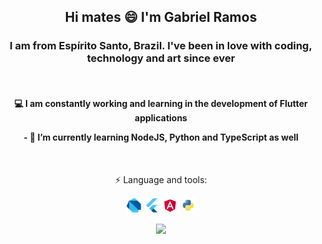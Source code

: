 <!--
**whosramos/whosramos** is a ✨ _special_ ✨ repository because its `README.md` (this file) appears on your GitHub profile.

Here are some ideas to get you started:

- 🔭 I’m currently working on ...
- 🌱 I’m currently learning ...
- 👯 I’m looking to collaborate on ...
- 🤔 I’m looking for help with ...
- 💬 Ask me about ...
- 📫 How to reach me: ...
- 😄 Pronouns: ...
- ⚡ Fun fact: ...
-->
<h2 align="center">Hi mates 😄 I'm Gabriel Ramos</h1>
<h3 align="center">I am from Espírito Santo, Brazil. I've been in love with coding, technology and art since ever</h3>
<br />
<h4 align="center">
  <p align="center">💻 I am constantly working and learning in the development of Flutter applications</p>
  <p align="center">- 💬 I’m currently learning NodeJS, Python and TypeScript as well </p>
</h4>
<br />

<p align="center">⚡ Language and tools: </p>
<p align="center">
<img height="25" src="https://raw.githubusercontent.com/github/explore/80688e429a7d4ef2fca1e82350fe8e3517d3494d/topics/dart/dart.png"></img>
<img height="25" src="https://raw.githubusercontent.com/github/explore/80688e429a7d4ef2fca1e82350fe8e3517d3494d/topics/flutter/flutter.png"></img>
<img height="25" src="https://raw.githubusercontent.com/github/explore/80688e429a7d4ef2fca1e82350fe8e3517d3494d/topics/angular/angular.png"></img>
<img height="25" src="https://raw.githubusercontent.com/github/explore/80688e429a7d4ef2fca1e82350fe8e3517d3494d/topics/python/python.png"></img>
</p>
<p align="center">
  <img src="https://github-readme-stats.vercel.app/api?username=whosramos&&show_icons=true&title_color=ffffff&icon_color=bb2acf&text_color=daf7dc&bg_color=191919" />
</p>



<!-- <p align="left"> <img src="https://komarev.com/ghpvc/?username=whosramos" alt="users" /> </p> -->
